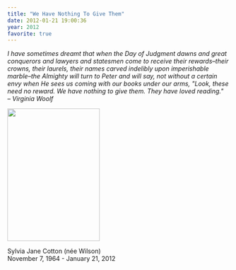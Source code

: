 ```yaml
---
title: "We Have Nothing To Give Them"
date: 2012-01-21 19:00:36
year: 2012
favorite: true
---
```

<p>
  <em>
    I have sometimes dreamt that when the Day of Judgment dawns and
    great conquerors and lawyers and statesmen come to receive their
    rewards–their crowns, their laurels, their names carved
    indelibly upon imperishable marble–the Almighty will turn to
    Peter and will say, not without a certain envy when He sees us
    coming with our books under our arms, "Look, these need no
    reward. We have nothing to give them. They have loved reading."
    <br>
    – Virginia Woolf
  </em>
</p>
<img title="slides sylvia" src="{{ '/files/2012/01/slides-sylvia-1-209x300.jpg' | relative_url }}" alt="" width="209" height="300" />
<p>Sylvia Jane Cotton (née Wilson)<br>November 7, 1964 - January 21, 2012</p>

